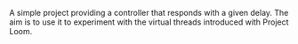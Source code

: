 A simple project providing a controller that responds with a given delay. 
The aim is to use it to experiment with the virtual threads introduced with Project Loom.
